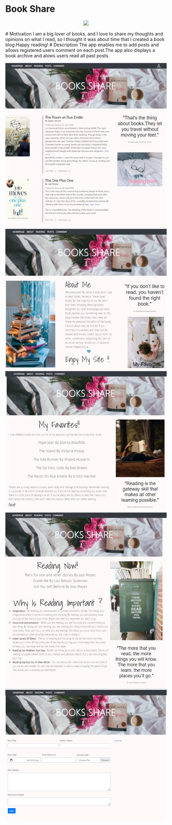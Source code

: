 # Book Share

<p align="center">
<img src="https://img.icons8.com/office/16/000000/api.png"/>
<p>
# Motivation
I am a big lover of books, and I love to share my thoughts and opinions on what I read, so I thought it was about time that I created a book blog.Happy reading!
# Description
The app enables me to add posts and allows registered users comment on each post.The app also displays a book archive and alows users read all past posts.
  
![Image](main.jpg)
![Image](about.jpg)
![Image](favorites.jpg)
![Image](reading.jpg)
![Image](post.jpg)

